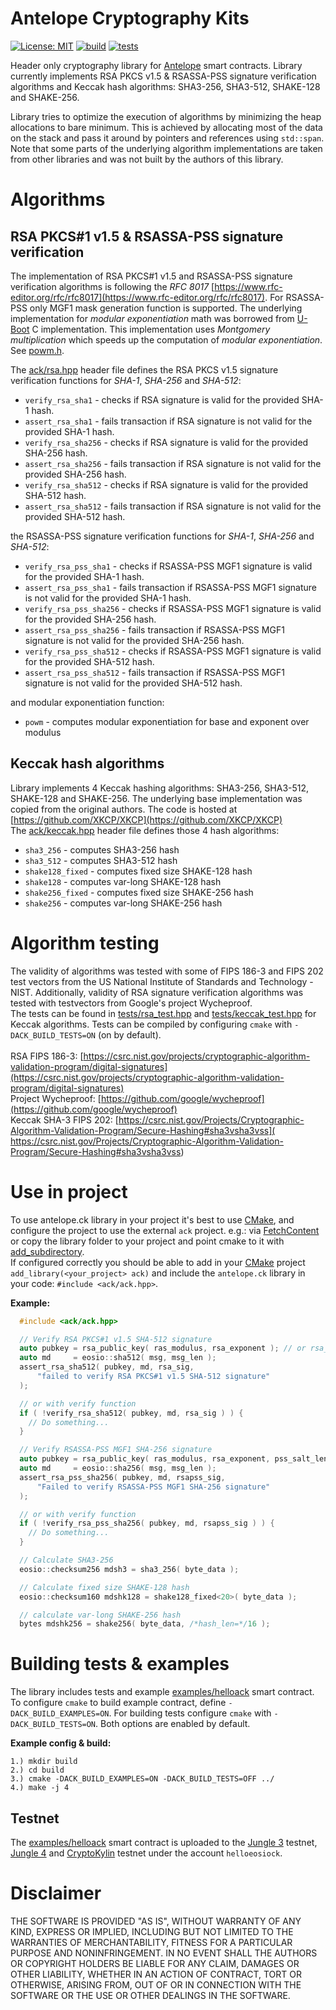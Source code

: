 # Antelope Cryptography Kits
[![License: MIT](https://img.shields.io/badge/License-MIT-blue.svg)](LICENSE)
[![build](https://github.com/ZeroPass/antelope.ck/actions/workflows/build.yml/badge.svg?branch=master)](https://github.com/ZeroPass/antelope.ck/actions/workflows/build.yml)
[![tests](https://github.com/ZeroPass/antelope.ck/actions/workflows/tests.yml/badge.svg?branch=master)](https://github.com/ZeroPass/antelope.ck/actions/workflows/tests.yml)

Header only cryptography library for [Antelope](https://github.com/antelopeIO)  smart contracts.
Library currently implements RSA PKCS v1.5 & RSASSA-PSS signature verification algorithms and Keccak hash algorithms: SHA3-256, SHA3-512, SHAKE-128 and SHAKE-256.

Library tries to optimize the execution of algorithms by minimizing the heap allocations to bare minimum. This is achieved by allocating most of the data on the stack and pass it around by pointers and references using `std::span`. Note that some parts of the underlying algorithm implementations are taken from other libraries and was not built by the authors of this library.

# Algorithms
## RSA PKCS#1 v1.5 & RSASSA-PSS signature verification
The implementation of RSA PKCS#1 v1.5 and RSASSA-PSS signature verification algorithms is following the *RFC 8017* [https://www.rfc-editor.org/rfc/rfc8017](https://www.rfc-editor.org/rfc/rfc8017). For RSASSA-PSS only MGF1 mask generation function is supported. The underlying implementation for *modular exponentiation* math was borrowed from [U-Boot](https://github.com/u-boot/u-boot) C implementation. This implementation uses *Montgomery multiplication* which speeds up the computation of *modular exponentiation*. See [powm.h](include/ack/c/powm.h).

The [ack/rsa.hpp](include/ack/rsa.hpp) header file defines the RSA PKCS v1.5 signature verification functions for *SHA-1*, *SHA-256* and *SHA-512*:
- `verify_rsa_sha1` - checks if RSA signature is valid for the provided SHA-1 hash.
- `assert_rsa_sha1` - fails transaction if RSA signature is not valid for the provided SHA-1 hash.
- `verify_rsa_sha256` - checks if RSA signature is valid for the provided SHA-256 hash.
- `assert_rsa_sha256` - fails transaction if RSA signature is not valid for the provided SHA-256 hash.
- `verify_rsa_sha512` - checks if RSA signature is valid for the provided SHA-512 hash.
- `assert_rsa_sha512` - fails transaction if RSA signature is not valid for the provided SHA-512 hash.

the RSASSA-PSS signature verification functions for *SHA-1*, *SHA-256* and *SHA-512*:
- `verify_rsa_pss_sha1` - checks if RSASSA-PSS MGF1 signature is valid for the provided SHA-1 hash.
- `assert_rsa_pss_sha1` - fails transaction if RSASSA-PSS MGF1 signature is not valid for the provided SHA-1 hash.
- `verify_rsa_pss_sha256` - checks if RSASSA-PSS MGF1 signature is valid for the provided SHA-256 hash.
- `assert_rsa_pss_sha256` - fails transaction if RSASSA-PSS MGF1 signature is not valid for the provided SHA-256 hash.
- `verify_rsa_pss_sha512` - checks if RSASSA-PSS MGF1 signature is valid for the provided SHA-512 hash.
- `assert_rsa_pss_sha512` - fails transaction if RSASSA-PSS MGF1 signature is not valid for the provided SHA-512 hash.

and modular exponentiation function:
- `powm` - computes modular exponentiation for base and exponent over modulus

## Keccak hash algorithms
Library implements 4 Keccak hashing algorithms: SHA3-256, SHA3-512, SHAKE-128 and SHAKE-256. The underlying base implementation was copied from the original authors. The code is hosted at [https://github.com/XKCP/XKCP](https://github.com/XKCP/XKCP)
<br>The [ack/keccak.hpp](include/ack/keccak.hpp) header file defines those 4 hash algorithms:
- `sha3_256` - computes SHA3-256 hash
- `sha3_512` - computes SHA3-512 hash
- `shake128_fixed` - computes fixed size  SHAKE-128 hash
- `shake128` - computes var-long SHAKE-128 hash
- `shake256_fixed` - computes fixed size SHAKE-256 hash
- `shake256` - computes var-long SHAKE-256 hash

# Algorithm testing
The validity of algorithms was tested with some of FIPS 186-3 and FIPS 202 test vectors from the US National Institute of Standards and Technology - NIST. Additionally, validity of RSA signature verification algorithms was tested with testvectors from Google's project Wycheproof.
<br>The tests can be found in [tests/rsa_test.hpp](tests/include/ack/tests/rsa_test.hpp) and [tests/keccak_test.hpp](tests/include/ack/tests/keccak_test.hpp) for Keccak algorithms. Tests can be compiled by configuring `cmake` with `-DACK_BUILD_TESTS=ON` (on by default).
<br><br>RSA FIPS 186-3: [https://csrc.nist.gov/projects/cryptographic-algorithm-validation-program/digital-signatures](https://csrc.nist.gov/projects/cryptographic-algorithm-validation-program/digital-signatures)
<br>Project Wycheproof: [https://github.com/google/wycheproof](https://github.com/google/wycheproof)
<br>Keccak SHA-3 FIPS 202: [https://csrc.nist.gov/Projects/Cryptographic-Algorithm-Validation-Program/Secure-Hashing#sha3vsha3vss]( https://csrc.nist.gov/Projects/Cryptographic-Algorithm-Validation-Program/Secure-Hashing#sha3vsha3vss)

# Use in project
To use antelope.ck library in your project it's best to use [CMake](https://cmake.org/), and configure the project to use the external `ack` project. e.g.: via [FetchContent](https://cmake.org/cmake/help/latest/module/FetchContent.html) or copy the library folder to your project and point cmake to it with [add_subdirectory](https://cmake.org/cmake/help/latest/command/add_subdirectory.html). <br>If configured correctly you should be able to add in your [CMake](https://cmake.org/) project `add_library(<your_project> ack)` and include the `antelope.ck` library in your code: `#include <ack/ack.hpp>`.

**Example:**
```cpp
  #include <ack/ack.hpp>

  // Verify RSA PKCS#1 v1.5 SHA-512 signature
  auto pubkey = rsa_public_key( ras_modulus, rsa_exponent ); // or rsa_public_key_view(...)
  auto md     = eosio::sha512( msg, msg_len );
  assert_rsa_sha512( pubkey, md, rsa_sig,
      "failed to verify RSA PKCS#1 v1.5 SHA-512 signature"
  );

  // or with verify function
  if ( !verify_rsa_sha512( pubkey, md, rsa_sig ) ) {
    // Do something...
  }

  // Verify RSASSA-PSS MGF1 SHA-256 signature
  auto pubkey = rsa_public_key( ras_modulus, rsa_exponent, pss_salt_len ); // or rsa_public_key_view(...)
  auto md     = eosio::sha256( msg, msg_len );
  assert_rsa_pss_sha256( pubkey, md, rsapss_sig,
      "Failed to verify RSASSA-PSS MGF1 SHA-256 signature"
  );

  // or with verify function
  if ( !verify_rsa_pss_sha256( pubkey, md, rsapss_sig ) ) {
    // Do something...
  }

  // Calculate SHA3-256
  eosio::checksum256 mdsh3 = sha3_256( byte_data );

  // Calculate fixed size SHAKE-128 hash
  eosio::checksum160 mdshk128 = shake128_fixed<20>( byte_data );

  // calculate var-long SHAKE-256 hash
  bytes mdshk256 = shake256( byte_data, /*hash_len=*/16 );
```

# Building tests & examples
The library includes tests and example [examples/helloack](examples/helloack) smart contract. To configure `cmake` to build example contract, define `-DACK_BUILD_EXAMPLES=ON`. For building tests configure `cmake` with `-DACK_BUILD_TESTS=ON`. Both options are enabled by default.

**Example config & build:**
```
1.) mkdir build
2.) cd build
3.) cmake -DACK_BUILD_EXAMPLES=ON -DACK_BUILD_TESTS=OFF ../
4.) make -j 4
```
## Testnet
The [examples/helloack](examples/helloack) smart contract is uploaded to the [Jungle 3](https://jungle3.bloks.io/account/helloeosiock) testnet, [Jungle 4](https://jungle4.eosq.eosnation.io/account/helloeosiock) and [CryptoKylin](https://kylin.eosq.eosnation.io/account/helloeosiock) testnet under the account `helloeosiock`.

# Disclaimer
THE SOFTWARE IS PROVIDED "AS IS", WITHOUT WARRANTY OF ANY KIND, EXPRESS OR IMPLIED, INCLUDING BUT NOT LIMITED TO THE WARRANTIES OF MERCHANTABILITY, FITNESS FOR A PARTICULAR PURPOSE AND NONINFRINGEMENT. IN NO EVENT SHALL THE AUTHORS OR COPYRIGHT HOLDERS BE LIABLE FOR ANY CLAIM, DAMAGES OR OTHER LIABILITY, WHETHER IN AN ACTION OF CONTRACT, TORT OR OTHERWISE, ARISING FROM, OUT OF OR IN CONNECTION WITH THE SOFTWARE OR THE USE OR OTHER DEALINGS IN THE SOFTWARE.
